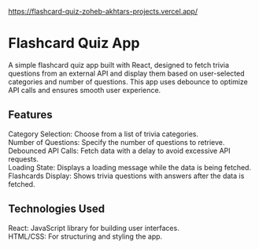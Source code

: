 https://flashcard-quiz-zoheb-akhtars-projects.vercel.app/

# Flashcard Quiz App
A simple flashcard quiz app built with React, designed to fetch trivia questions from an external API and display them based on user-selected categories and number of questions. This app uses debounce to optimize API calls and ensures smooth user experience.

## Features
Category Selection: Choose from a list of trivia categories. <br/>
Number of Questions: Specify the number of questions to retrieve.  <br/>
Debounced API Calls: Fetch data with a delay to avoid excessive API requests.  <br/>
Loading State: Displays a loading message while the data is being fetched.  <br/>
Flashcards Display: Shows trivia questions with answers after the data is fetched.  <br/>

## Technologies Used
React: JavaScript library for building user interfaces.  <br/>
HTML/CSS: For structuring and styling the app.

